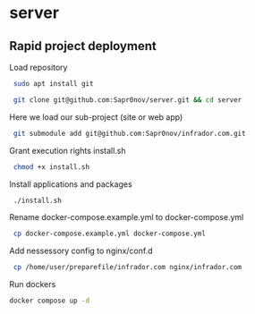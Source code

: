 # server
## Rapid project deployment

Load repository
```bash
 sudo apt install git
```

```bash
 git clone git@github.com:Sapr0nov/server.git && cd server
```

Here we load our sub-project (site or web app)
```bash
 git submodule add git@github.com:Sapr0nov/infrador.com.git
```

Grant execution rights install.sh

```bash
 chmod +x install.sh
```

Install applications and packages

```bash
 ./install.sh
``` 

Rename docker-compose.example.yml to docker-compose.yml

```bash
 cp docker-compose.example.yml docker-compose.yml
```

Add nessessory config to nginx/conf.d
```bash
 cp /home/user/preparefile/infrador.com nginx/infrador.com
```

 Run dockers

 ```bash
 docker compose up -d
```